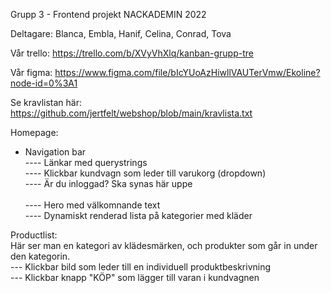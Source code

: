 Grupp 3 - Frontend projekt NACKADEMIN 2022

Deltagare:
Blanca, Embla, Hanif, Celina, Conrad, Tova 


Vår trello:
https://trello.com/b/XVyVhXlq/kanban-grupp-tre

Vår figma: 
https://www.figma.com/file/bIcYUoAzHiwllVAUTerVmw/Ekoline?node-id=0%3A1

Se kravlistan här:
https://github.com/jertfelt/webshop/blob/main/kravlista.txt

Homepage:
- Navigation bar <br>
---- Länkar med querystrings <br>
---- Klickbar kundvagn som leder till varukorg (dropdown) <br>
---- Är du inloggad? Ska synas här uppe 
<br><br>
---- Hero med välkomnande text <br>
---- Dynamiskt renderad lista på kategorier med kläder<br>



Productlist:<br>
Här ser man en kategori av klädesmärken, och produkter som går in under den kategorin.<br>
--- Klickbar bild som leder till en individuell produktbeskrivning<br>
--- Klickbar knapp "KÖP" som lägger till varan i kundvagnen<br>


